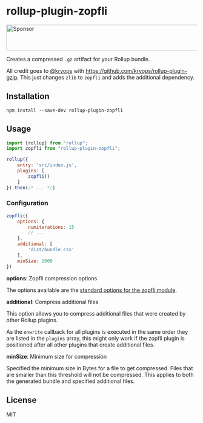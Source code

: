 # rollup-plugin-zopfli

<a target='_blank' rel='nofollow' href='https://app.codesponsor.io/link/ygkcNhfZ9nTDeVM6P8LSGn1C/keithamus/rollup-plugin-zopfli'>  <img alt='Sponsor' width='888' height='68' src='https://app.codesponsor.io/embed/ygkcNhfZ9nTDeVM6P8LSGn1C/keithamus/rollup-plugin-zopfli.svg' /></a>

Creates a compressed `.gz` artifact for your Rollup bundle.

All credit goes to [@kryops](https://github.com/kryops) with https://github.com/kryops/rollup-plugin-gzip. This just changes `zlib` to `zopfli` and adds the additional dependency.


## Installation

```
npm install --save-dev rollup-plugin-zopfli
```


## Usage

```js
import {rollup} from "rollup";
import zopfli from "rollup-plugin-zopfli";

rollup({
    entry: 'src/index.js',
    plugins: [
        zopfli()
    ]
}).then(/* ... */)
```

### Configuration

```js
zopfli({
    options: {
        numiterations: 15
        // ...
    },
    additional: [
        'dist/bundle.css'
    ],
    minSize: 1000
})
```

**options**: Zopfli compression options

The options available are the [standard options for the zopfli module](https://github.com/pierreinglebert/node-zopfli#options).

**additional**: Compress additional files

This option allows you to compress additional files that were created by other Rollup plugins.

As the `onwrite` callback for all plugins is executed in the same order they are listed in the `plugins` array, this might only work if the zopfli plugin is positioned after all other plugins that create additional files.

**minSize**: Minimum size for compression

Specified the minimum size in Bytes for a file to get compressed. Files that are smaller than this threshold will not be compressed. This applies to both the generated bundle and specified additional files.

## License

MIT
